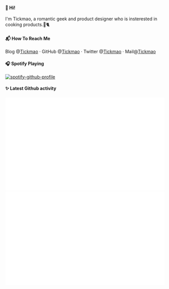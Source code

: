 <!-- <p align="center">
  Visitor count<br>
  <img src="https://profile-counter.glitch.me/tickmao/count.svg" />
</p> -->
#### 👋 Hi!
I'm Tickmao, a romantic geek and product designer who is insterested in cooking products.🥗🐈

#### 📬 How To Reach Me
Blog @[Tickmao](https://blog.tickmao.com) · GitHub @[Tickmao](https://github.com/tickmao) · Twitter @[Tickmao](https://twitter.com/tcikamo) · Mail@[Tickmao](mailto:lyle.lypm@gmail.com)
#### 🎧 Spotify Playing

[![spotify-github-profile](https://spotify-github-profile.vercel.app/api/view?uid=zp5aiiigslenor2ceh312r7vd&cover_image=true&theme=natemoo-re&bar_color=2e9d2a&bar_color_cover=false)](https://spotify-github-profile.vercel.app/api/view?uid=zp5aiiigslenor2ceh312r7vd&redirect=true)

#### ✨ Latest Github activity
![](https://raw.githubusercontent.com/tickmao/github-stats-transparent/output/generated/overview.svg)
![](https://raw.githubusercontent.com/tickmao/github-stats-transparent/output/generated/languages.svg)
